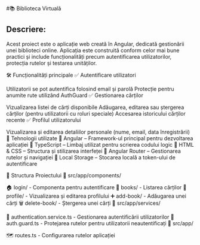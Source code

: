 #📚 Biblioteca Virtuală
## Descriere:
Acest proiect este o aplicație web creată în Angular, dedicată gestionării unei biblioteci online. Aplicația este construită conform celor mai bune practici și include funcționalități precum autentificarea utilizatorilor, protecția rutelor și testarea unităților.

🛠 Funcționalități principale
✅ Autentificare utilizatori

Utilizatorii se pot autentifica folosind email și parolă
Protecție pentru anumite rute utilizând AuthGuard
✅ Gestionarea cărților

Vizualizarea listei de cărți disponibile
Adăugarea, editarea sau ștergerea cărților (pentru utilizatorii cu roluri speciale)
Accesarea istoricului cărților recente
✅ Profilul utilizatorului

Vizualizarea și editarea detaliilor personale (nume, email, data înregistrării)
🚀 Tehnologii utilizate
🔹 Angular – Framework-ul principal pentru dezvoltarea aplicației
🔹 TypeScript – Limbaj utilizat pentru scrierea codului logic
🔹 HTML & CSS – Structura și stilizarea interfeței
🔹 Angular Router – Gestionarea rutelor și navigației
🔹 Local Storage – Stocarea locală a token-ului de autentificare


📂 Structura Proiectului
📁 src/app/components/

🏠 login/ - Componenta pentru autentificare
📖 books/ - Listarea cărților
👤 profile/ - Vizualizarea și editarea profilului
➕ add-book/ - Adăugarea unei cărți
🗑 delete-book/ - Ștergerea unei cărți
📁 src/app/services/

🔑 authentication.service.ts - Gestionarea autentificării utilizatorilor
🔐 auth.guard.ts - Protejarea rutelor pentru utilizatorii neautentificați
📁 src/app/

🗺 routes.ts - Configurarea rutelor aplicației

